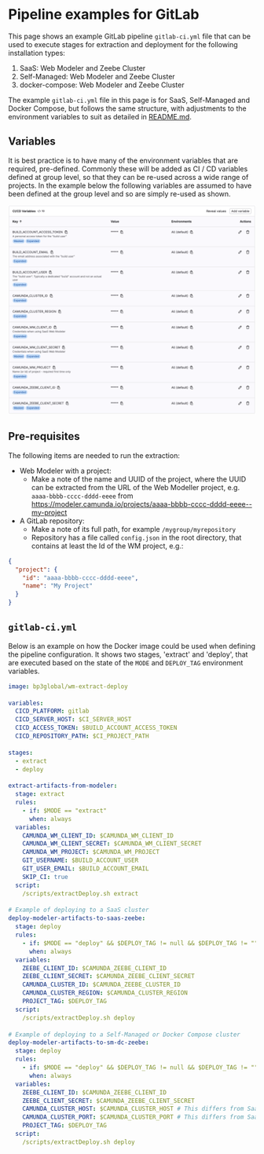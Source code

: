 # Pipeline examples for GitLab
This page shows an example GitLab pipeline `gitlab-ci.yml` file that can be used to execute stages for extraction and deployment for the following installation types:

1. SaaS: Web Modeler and Zeebe Cluster
2. Self-Managed: Web Modeler and Zeebe Cluster
3. docker-compose: Web Modeler and Zeebe Cluster

The example `gitlab-ci.yml` file in this page is for SaaS, Self-Managed and Docker Compose, but follows the same structure, 
with adjustments to the environment variables to suit as detailed in [README.md](./README.md#supported-environment-variables).

## Variables
It is best practice is to have many of the environment variables that are required, pre-defined.
Commonly these will be added as CI / CD variables defined at group level, so that they can be re-used across a
wide range of projects. In the example below the following variables are assumed to have
been defined at the group level and so are simply re-used as shown.

![GitLab CI/CD environment variable configuration](images/gl-cicd-env-vars.png)

## Pre-requisites
The following items are needed to run the extraction:

* Web Modeler with a project:
  * Make a note of the name and UUID of the project, where the UUID can be extracted from the URL of the Web Modeller project, e.g. `aaaa-bbbb-cccc-dddd-eeee` from https://modeler.camunda.io/projects/aaaa-bbbb-cccc-dddd-eeee--my-project
* A GitLab repository:
  * Make a note of its full path, for example `/mygroup/myrepository`
  * Repository has a file called `config.json` in the root directory, that contains at least the Id of the WM project, e.g.:

```json
{
  "project": {
    "id": "aaaa-bbbb-cccc-dddd-eeee",
    "name": "My Project"
  }
}
```

## `gitlab-ci.yml`
Below is an example on how the Docker image could be used when defining the pipeline configuration. It shows two stages, 'extract' and 'deploy', that are executed based on the state of the `MODE` and `DEPLOY_TAG` environment variables.

```yaml
image: bp3global/wm-extract-deploy

variables:
  CICD_PLATFORM: gitlab
  CICD_SERVER_HOST: $CI_SERVER_HOST
  CICD_ACCESS_TOKEN: $BUILD_ACCOUNT_ACCESS_TOKEN
  CICD_REPOSITORY_PATH: $CI_PROJECT_PATH

stages:
  - extract
  - deploy

extract-artifacts-from-modeler:
  stage: extract
  rules:
    - if: $MODE == "extract"
      when: always
  variables:
    CAMUNDA_WM_CLIENT_ID: $CAMUNDA_WM_CLIENT_ID
    CAMUNDA_WM_CLIENT_SECRET: $CAMUNDA_WM_CLIENT_SECRET
    CAMUNDA_WM_PROJECT: $CAMUNDA_WM_PROJECT
    GIT_USERNAME: $BUILD_ACCOUNT_USER
    GIT_USER_EMAIL: $BUILD_ACCOUNT_EMAIL
    SKIP_CI: true
  script:
    /scripts/extractDeploy.sh extract

# Example of deploying to a SaaS cluster
deploy-modeler-artifacts-to-saas-zeebe:
  stage: deploy
  rules:
    - if: $MODE == "deploy" && $DEPLOY_TAG != null && $DEPLOY_TAG != ""
      when: always
  variables:
    ZEEBE_CLIENT_ID: $CAMUNDA_ZEEBE_CLIENT_ID
    ZEEBE_CLIENT_SECRET: $CAMUNDA_ZEEBE_CLIENT_SECRET
    CAMUNDA_CLUSTER_ID: $CAMUNDA_ZEEBE_CLUSTER_ID
    CAMUNDA_CLUSTER_REGION: $CAMUNDA_CLUSTER_REGION
    PROJECT_TAG: $DEPLOY_TAG
  script:
    /scripts/extractDeploy.sh deploy

# Example of deploying to a Self-Managed or Docker Compose cluster
deploy-modeler-artifacts-to-sm-dc-zeebe:
  stage: deploy
  rules:
    - if: $MODE == "deploy" && $DEPLOY_TAG != null && $DEPLOY_TAG != ""
      when: always
  variables:
    ZEEBE_CLIENT_ID: $CAMUNDA_ZEEBE_CLIENT_ID
    ZEEBE_CLIENT_SECRET: $CAMUNDA_ZEEBE_CLIENT_SECRET
    CAMUNDA_CLUSTER_HOST: $CAMUNDA_CLUSTER_HOST # This differs from SaaS
    CAMUNDA_CLUSTER_PORT: $CAMUNDA_CLUSTER_PORT # This differs from SaaS
    PROJECT_TAG: $DEPLOY_TAG
  script:
    /scripts/extractDeploy.sh deploy
```
